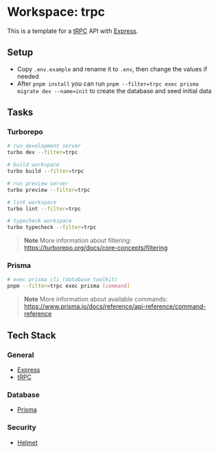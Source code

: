 # Workspace: trpc

This is a template for a [tRPC](https://trpc.io) API with [Express](https://expressjs.com).

## Setup

- Copy `.env.example` and rename it to `.env`, then change the values if needed
- After `pnpm install` you can run `pnpm --filter=trpc exec prisma migrate dev --name=init` to create the database and seed initial data

## Tasks

### Turborepo

```sh
# run development server
turbo dev --filter=trpc

# build workspace
turbo build --filter=trpc

# run preview server
turbo preview --filter=trpc

# lint workspace
turbo lint --filter=trpc

# typecheck workspace
turbo typecheck --filter=trpc
```

> **Note**
> More information about filtering: https://turborepo.org/docs/core-concepts/filtering

### Prisma

```sh
# exec prisma cli (database toolkit)
pnpm --filter=trpc exec prisma [command]
```

> **Note**
> More information about available commands: https://www.prisma.io/docs/reference/api-reference/command-reference

## Tech Stack

### General

- [Express](https://expressjs.com)
- [tRPC](https://trpc.io)

### Database

- [Prisma](https://www.prisma.io)

### Security

- [Helmet](https://helmetjs.github.io)
